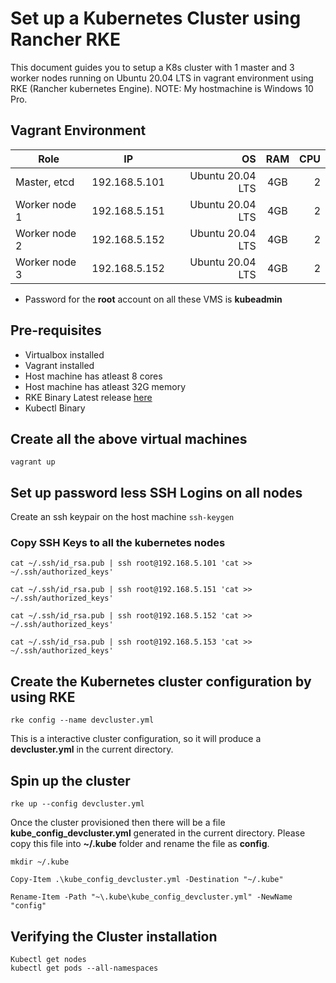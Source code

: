 # Set up a Kubernetes Cluster using Rancher RKE
This document guides you to setup a K8s cluster with 1 master and 3 worker nodes running on Ubuntu 20.04 LTS in vagrant environment using RKE (Rancher kubernetes Engine).
NOTE: My hostmachine is Windows 10 Pro.

## Vagrant Environment
| Role          | IP            | OS               | RAM   | CPU  |
| ------------- |:-------------:| ----------------:|:-----:|-----:|
| Master, etcd  | 192.168.5.101 | Ubuntu 20.04 LTS | 4GB    | 2   |
| Worker node 1 | 192.168.5.151 | Ubuntu 20.04 LTS | 4GB    | 2   |
| Worker node 2 | 192.168.5.152 | Ubuntu 20.04 LTS | 4GB    | 2   |
| Worker node 3 | 192.168.5.152 | Ubuntu 20.04 LTS | 4GB    | 2   |

* Password for the **root** account on all these VMS is **kubeadmin**

## Pre-requisites
   * Virtualbox installed
   * Vagrant installed
   * Host machine has atleast 8 cores
   * Host machine has atleast 32G memory
   * RKE Binary Latest release [here](https://github.com/rancher/rke/releases/)
   * Kubectl Binary

## Create all the above virtual machines
`vagrant up`

## Set up password less SSH Logins on all nodes
Create an ssh keypair on the host machine
`ssh-keygen`

### Copy SSH Keys to all the kubernetes nodes 
`cat ~/.ssh/id_rsa.pub | ssh root@192.168.5.101 'cat >> ~/.ssh/authorized_keys' ` 

`cat ~/.ssh/id_rsa.pub | ssh root@192.168.5.151 'cat >> ~/.ssh/authorized_keys' `  

`cat ~/.ssh/id_rsa.pub | ssh root@192.168.5.152 'cat >> ~/.ssh/authorized_keys' `

`cat ~/.ssh/id_rsa.pub | ssh root@192.168.5.153 'cat >> ~/.ssh/authorized_keys' `  

## Create the Kubernetes cluster configuration by using RKE 
`rke config --name devcluster.yml`  

This is a interactive cluster configuration, so it will produce a **devcluster.yml** in the current directory.

## Spin up the cluster 
`rke up --config devcluster.yml`

Once the cluster provisioned then there will be a file **kube_config_devcluster.yml** generated in the current directory. Please copy this file into **~/.kube** folder and rename the file as **config**.  

`mkdir ~/.kube`  

`Copy-Item .\kube_config_devcluster.yml -Destination "~/.kube"`

`Rename-Item -Path "~\.kube\kube_config_devcluster.yml" -NewName "config"` 


## Verifying the Cluster installation
`Kubectl get nodes`  
`kubectl get pods --all-namespaces`  

